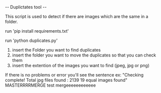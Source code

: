 -- Duplictates tool --

This script is used to detect if there are images which are the same in a folder. 

run 'pip install requirements.txt'

run 'python duplicates.py'

1) insert the Folder you want to find duplicates
2) insert the folder you want to move the duplicates so that you can check them
3) insert the extention of the images you want to find (jpeg, jpg or png)

If there is no problems or error you'll see the sentence ex: 
"Checking complete! Total jpg files found : 2139
19 equal images found"
MASTERRRRMERGE
test mergeeeeeeeeeeee